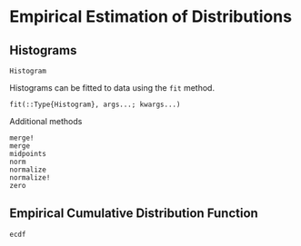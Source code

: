# Empirical Estimation of Distributions

## Histograms

```@docs
Histogram
```

Histograms can be fitted to data using the `fit` method.

```@docs
fit(::Type{Histogram}, args...; kwargs...)
```

Additional methods
```@docs
merge!
merge
midpoints
norm
normalize
normalize!
zero
```

## Empirical Cumulative Distribution Function

```@docs
ecdf
```
